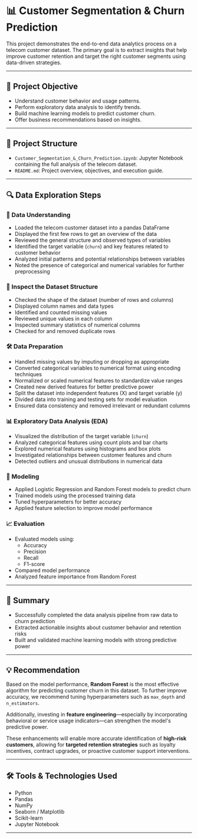 # 📊 Customer Segmentation & Churn Prediction

This project demonstrates the end-to-end data analytics process on a telecom customer dataset. The primary goal is to extract insights that help improve customer retention and target the right customer segments using data-driven strategies.

---

## 🎯 Project Objective

- Understand customer behavior and usage patterns.
- Perform exploratory data analysis to identify trends.
- Build machine learning models to predict customer churn.
- Offer business recommendations based on insights.

---

## 📁 Project Structure

- `Customer_Segmentation_&_Churn_Prediction.ipynb`: Jupyter Notebook containing the full analysis of the telecom dataset.
- `README.md`: Project overview, objectives, and execution guide.

---

## 🔍 Data Exploration Steps

### 📘 Data Understanding
- Loaded the telecom customer dataset into a pandas DataFrame  
- Displayed the first few rows to get an overview of the data  
- Reviewed the general structure and observed types of variables  
- Identified the target variable (`churn`) and key features related to customer behavior  
- Analyzed initial patterns and potential relationships between variables  
- Noted the presence of categorical and numerical variables for further preprocessing  

### 🧪 Inspect the Dataset Structure
- Checked the shape of the dataset (number of rows and columns)  
- Displayed column names and data types  
- Identified and counted missing values  
- Reviewed unique values in each column  
- Inspected summary statistics of numerical columns  
- Checked for and removed duplicate rows  

### 🛠 Data Preparation
- Handled missing values by imputing or dropping as appropriate  
- Converted categorical variables to numerical format using encoding techniques  
- Normalized or scaled numerical features to standardize value ranges  
- Created new derived features for better predictive power  
- Split the dataset into independent features (X) and target variable (y)  
- Divided data into training and testing sets for model evaluation  
- Ensured data consistency and removed irrelevant or redundant columns  

### 📊 Exploratory Data Analysis (EDA)
- Visualized the distribution of the target variable (`churn`)  
- Analyzed categorical features using count plots and bar charts  
- Explored numerical features using histograms and box plots  
- Investigated relationships between customer features and churn  
- Detected outliers and unusual distributions in numerical data  

### 🤖 Modeling
- Applied Logistic Regression and Random Forest models to predict churn  
- Trained models using the processed training data  
- Tuned hyperparameters for better accuracy  
- Applied feature selection to improve model performance  

### 📈 Evaluation
- Evaluated models using:
  - Accuracy
  - Precision
  - Recall
  - F1-score
- Compared model performance
- Analyzed feature importance from Random Forest  

---

## 🧾 Summary

- Successfully completed the data analysis pipeline from raw data to churn prediction  
- Extracted actionable insights about customer behavior and retention risks  
- Built and validated machine learning models with strong predictive power  

---

## 💡 Recommendation

Based on the model performance, **Random Forest** is the most effective algorithm for predicting customer churn in this dataset. To further improve accuracy, we recommend tuning hyperparameters such as `max_depth` and `n_estimators`.

Additionally, investing in **feature engineering**—especially by incorporating behavioral or service usage indicators—can strengthen the model's predictive power.

These enhancements will enable more accurate identification of **high-risk customers**, allowing for **targeted retention strategies** such as loyalty incentives, contract upgrades, or proactive customer support interventions.

---

## 🛠 Tools & Technologies Used

- Python
- Pandas
- NumPy
- Seaborn / Matplotlib
- Scikit-learn
- Jupyter Notebook

---
